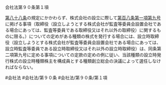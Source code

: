 会社法第９０条第１項

[第八十八条](会社法＿＿＿＿第８８条)の規定にかかわらず、株式会社の設立に際して[第百八条第一項第九号](会社法＿＿＿＿第１０８条第１項第９号)に掲げる事項（取締役（設立しようとする株式会社が監査等委員会設置会社である場合にあっては、監査等委員である取締役又はそれ以外の取締役）に関するものに限る。）についての定めがある種類の株式を発行する場合には、設立時取締役（設立しようとする株式会社が監査等委員会設置会社である場合にあっては、設立時監査等委員である設立時取締役又はそれ以外の設立時取締役）は、同条第二項第九号に定める事項についての定款の定めの例に従い、当該種類の設立時発行株式の設立時種類株主を構成員とする種類創立総会の決議によって選任しなければならない。

#会社法
#会社法/第９０条
#会社法/第９０条/第１項
